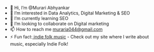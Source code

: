 - 👋 Hi, I’m @Murari Abhyankar
- 👀 I’m interested in Data Analytics, Digital Marketing & SEO
- 🌱 I’m currently learning SEO 
- 💞️ I’m looking to collaborate on Digital marketing
- 📫 How to reach me muraria044@gmail.com 
- ⚡ Fun fact:[ indie folk music](https://indiefolk.online/) - Check out my site where I write about music, especially Indie Folk!

<!---
Murariabhyankar/Murariabhyankar is a ✨ special ✨ repository because its `README.md` (this file) appears on your GitHub profile.
You can click the Preview link to take a look at your changes.
--->

